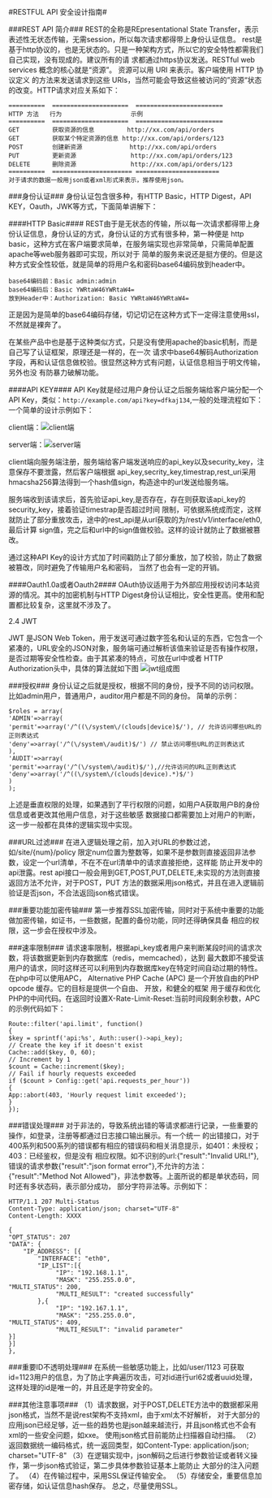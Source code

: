 #RESTFUL API 安全设计指南#

###REST API 简介###
REST的全称是REpresentational State Transfer，表示表述性无状态传输，无需session，所以每次请求都得带上身份认证信息。
rest是基于http协议的，也是无状态的。只是一种架构方式，所以它的安全特性都需我们自己实现，没有现成的。建议所有的请
求都通过https协议发送。RESTful web services 概念的核心就是“资源”。 资源可以用 URI 来表示。客户端使用 HTTP 协议定义
的方法来发送请求到这些 URIs，当然可能会导致这些被访问的”资源“状态的改变。HTTP请求对应关系如下：
```
==========  =====================  ========================
HTTP 方法   行为                   示例
==========  =====================  ========================
GET         获取资源的信息         http://xx.com/api/orders
GET         获取某个特定资源的信息 http://xx.com/api/orders/123
POST        创建新资源             http://xx.com/api/orders
PUT         更新资源               http://xx.com/api/orders/123
DELETE      删除资源               http://xx.com/api/orders/123
==========  ====================== =======================
对于请求的数据一般用json或者xml形式来表示，推荐使用json。
```

###身份认证###
身份认证包含很多种，有HTTP Basic，HTTP Digest，API KEY，Oauth，JWK等方式，下面简单讲解下：

####HTTP Basic####
REST由于是无状态的传输，所以每一次请求都得带上身份认证信息，身份认证的方式，身份认证的方式有很多种，第一种便是
http basic，这种方式在客户端要求简单，在服务端实现也非常简单，只需简单配置apache等web服务器即可实现，所以对于
简单的服务来说还是挺方便的。但是这种方式安全性较低，就是简单的将用户名和密码base64编码放到header中。
```
base64编码前：Basic admin:admin
base64编码后：Basic YWRtaW46YWRtaW4=
放到Header中：Authorization: Basic YWRtaW46YWRtaW4=
```
正是因为是简单的base64编码存储，切记切记在这种方式下一定得注意使用ssl，不然就是裸奔了。

在某些产品中也是基于这种类似方式，只是没有使用apache的basic机制，而是自己写了认证框架，原理还是一样的，在一次
请求中base64解码Authorization字段，再和认证信息做校验。很显然这种方式有问题，认证信息相当于明文传输，另外也没
有防暴力破解功能。

####API KEY####
API Key就是经过用户身份认证之后服务端给客户端分配一个API Key，类似：`http://example.com/api?key=dfkaj134`,一般的处理流程如下：
一个简单的设计示例如下：

client端：![client端](http://static.wooyun.org//drops/20151016/2015101611045213385client.png)

server端：![server端](http://static.wooyun.org//drops/20151016/2015101611045762856server.png)

client端向服务端注册，服务端给客户端发送响应的api_key以及security_key，注意保存不要泄露，然后客户端根据
api_key,secrity_key,timestrap,rest_uri采用hmacsha256算法得到一个hash值sign，构造途中的url发送给服务端。

服务端收到该请求后，首先验证api_key,是否存在，存在则获取该api_key的security_key，接着验证timestrap是否超过时间
限制，可依据系统成而定，这样就防止了部分重放攻击，途中的rest_api是从url获取的为/rest/v1/interface/eth0,最后计算
sign值，完之后和url中的sign值做校验。这样的设计就防止了数据被篡改。

通过这种API Key的设计方式加了时间戳防止了部分重放，加了校验，防止了数据被篡改，同时避免了传输用户名和密码，
当然了也会有一定的开销。

####Oauth1.0a或者Oauth2####
OAuth协议适用于为外部应用授权访问本站资源的情况。其中的加密机制与HTTP
Digest身份认证相比，安全性更高。使用和配置都比较复杂，这里就不涉及了。

2.4 JWT

JWT 是JSON Web Token，用于发送可通过数字签名和认证的东西，它包含一个紧凑的，URL安全的JSON对象，服务端可通过解析该值来验证是否有操作权限，是否过期等安全性检查。由于其紧凑的特点，可放在url中或者 HTTP Authorization头中，具体的算法就如下图
![jwt组成图](http://static.wooyun.org//drops/20151016/2015101611045541381jwt.png)

###授权###
身份认证之后就是授权，根据不同的身份，授予不同的访问权限。比如admin用户，普通用户，auditor用户都是不同的身份。
简单的示例：
```
$roles = array(
'ADMIN'=>array(
'permit'=>array('/^((\/system\/(clouds|device)$/'), // 允许访问哪些URL的正则表达式
'deny'=>array('/^(\/system\/audit)$/') // 禁止访问哪些URL的正则表达式
),
'AUDIT'=>array(
'permit'=>array('/^(\/system\/audit)$/'),//允许访问的URL正则表达式
'deny'=>array('/^((\/system\/(clouds|device).*)$/')
)
);
```
上述是垂直权限的处理，如果遇到了平行权限的问题，如用户A获取用户B的身份信息或者更改其他用户信息，对于这些敏感
数据接口都需要加上对用户的判断，这一步一般都在具体的逻辑实现中实现。

###URL过滤###
在进入逻辑处理之前，加入对URL的参数过滤，如/site/{num}/policy 限定num位置为整数等，如果不是参数则直接返回非法参数，设定一个url清单，不在不在url清单中的请求直接拒绝，这样能
防止开发中的api泄露。rest api接口一般会用到GET,POST,PUT,DELETE,未实现的方法则直接返回方法不允许，对于POST，PUT
方法的数据采用json格式，并且在进入逻辑前验证是否json，不合法返回json格式错误。

###重要功能加密传输###
第一步推荐SSL加密传输，同时对于系统中重要的功能做加密传输，如证书，一些数据，配置的备份功能，同时还得确保具备
相应的权限，这一步会在授权中涉及。

###速率限制###
请求速率限制，根据api_key或者用户来判断某段时间的请求次数，将该数据更新到内存数据库（redis，memcached），达到
最大数即不接受该用户的请求，同时这样还可以利用到内存数据库key在特定时间自动过期的特性。在php中可以使用APC，
Alternative PHP Cache (APC) 是一个开放自由的PHP opcode 缓存。它的目标是提供一个自由、 开放，和健全的框架
用于缓存和优化PHP的中间代码。在返回时设置X-Rate-Limit-Reset:当前时间段剩余秒数，APC的示例代码如下：
```
Route::filter('api.limit', function()
{
$key = sprintf('api:%s', Auth::user()->api_key);
// Create the key if it doesn't exist
Cache::add($key, 0, 60);
// Increment by 1
$count = Cache::increment($key);
// Fail if hourly requests exceeded
if ($count > Config::get('api.requests_per_hour'))
{
App::abort(403, 'Hourly request limit exceeded');
}
});
```

###错误处理###
对于非法的，导致系统出错的等请求都进行记录，一些重要的操作，如登录，注册等都通过日志接口输出展示。有一个统一
的出错接口，对于400系列和500系列的错误都有相应的错误码和相关消息提示，如401：未授权；403：已经鉴权，但是没有
相应权限。如不识别的url:{"result":"Invalid URL!"},错误的请求参数{"result":"json format error"},不允许的方法：
{"result":"Method Not Allowed"}，非法参数等。上面所说的都是单状态码，同时还有多状态码，表示部分成功，
部分字符非法等。示例如下：
```
HTTP/1.1 207 Multi-Status
Content-Type: application/json; charset="UTF-8"
Content-Length: XXXX    

{
"OPT_STATUS": 207
"DATA": {
    "IP_ADDRESS": [{
        "INTERFACE": "eth0",
        "IP_LIST":[{
             "IP": "192.168.1.1",
             "MASK": "255.255.0.0",
"MULTI_STATUS": 200,
             "MULTI_RESULT": "created successfully"
        },{
             "IP": "192.167.1.1",
             "MASK": "255.255.0.0",
"MULTI_STATUS": 409,
             "MULTI_RESULT": "invalid parameter"
}]
}]
},
```

###重要ID不透明处理###
在系统一些敏感功能上，比如/user/1123 可获取id=1123用户的信息，为了防止字典遍历攻击，可对id进行url62或者uuid处理，
这样处理的id是唯一的，并且还是字符安全的。

###其他注意事项###
（1）请求数据，对于POST,DELETE方法中的数据都采用json格式，当然不是说rest架构不支持xml，由于xml太不好解析，
对于大部分的应用json已经足够，近一些的趋势也是json越来越流行，并且json格式也不会有xml的一些安全问题，如xxe。
使用json格式目前能防止扫描器自动扫描。
（2）返回数据统一编码格式，统一返回类型，如Content-Type: application/json; charset="UTF-8"
（3）在逻辑实现中，json解码之后进行参数验证或者转义操作，第一步json格式验证，第二步具体参数验证基本上能防止
大部分的注入问题了。
（4）在传输过程中，采用SSL保证传输安全。
（5）存储安全，重要信息加密存储，如认证信息hash保存。
总之，尽量使用SSL。
